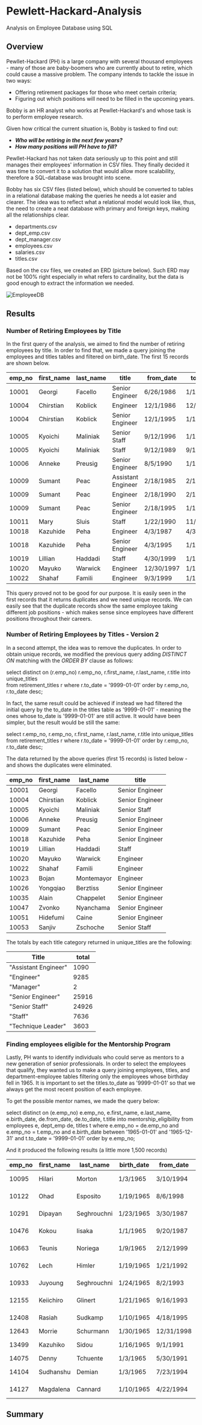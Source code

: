 # Pewlett-Hackard-Analysis
Analysis on Employee Database using SQL

## Overview

Pewllet-Hackard (PH) is a large company with several thousand employees - many of those are baby-boomers who are currently about to retire, which could cause a massive problem. The company intends to tackle the issue in two ways:
- Offering retirement packages for those who meet certain criteria;
- Figuring out which positions will need to be filled in the upcoming years.

Bobby is an HR analyst who works at Pewllet-Hackard's and whose task is to perform employee research. 

Given how critical the current situation is, Bobby is tasked to find out:
- ***Who will be retiring in the next few years?***
- ***How many positions will PH have to fill?***

Pewllet-Hackard has not taken data seriously up to this point and still manages their employees' information in CSV files. They finally decided it was time to convert it to a solution that would allow more scalability, therefore a SQL-database was brought into scene.

Bobby has six CSV files (listed below), which should be converted to tables in a relational database making the queries he needs a lot easier and clearer. The idea was to reflect what a relational model would look like, thus, the need to create a neat database with primary and foreign keys, making all the relationships clear.
- departments.csv
- dept_emp.csv
- dept_manager.csv
- employees.csv
- salaries.csv
- titles.csv

Based on the csv files, we created an ERD (picture below). Such ERD may not be 100% right especially in what refers to cardinality, but the data is good enough to extract the information we needed.

![EmployeeDB](/resources/EmployeeDB.png)

## Results
### Number of Retiring Employees by Title
In the first query of the analysis, we aimed to find the number of retiring employees by title. In order to find that, we made a query joining the employees and titles tables and filtered on birth_date. The first 15 records are shown below.

| emp_no | first_name | last_name | title              | from_date  | to_date   |
|--------|------------|-----------|--------------------|------------|-----------|
| 10001  | Georgi     | Facello   | Senior Engineer    | 6/26/1986  | 1/1/9999  |
| 10004  | Chirstian  | Koblick   | Engineer           | 12/1/1986  | 12/1/1995 |
| 10004  | Chirstian  | Koblick   | Senior Engineer    | 12/1/1995  | 1/1/9999  |
| 10005  | Kyoichi    | Maliniak  | Senior Staff       | 9/12/1996  | 1/1/9999  |
| 10005  | Kyoichi    | Maliniak  | Staff              | 9/12/1989  | 9/12/1996 |
| 10006  | Anneke     | Preusig   | Senior Engineer    | 8/5/1990   | 1/1/9999  |
| 10009  | Sumant     | Peac      | Assistant Engineer | 2/18/1985  | 2/18/1990 |
| 10009  | Sumant     | Peac      | Engineer           | 2/18/1990  | 2/18/1995 |
| 10009  | Sumant     | Peac      | Senior Engineer    | 2/18/1995  | 1/1/9999  |
| 10011  | Mary       | Sluis     | Staff              | 1/22/1990  | 11/9/1996 |
| 10018  | Kazuhide   | Peha      | Engineer           | 4/3/1987   | 4/3/1995  |
| 10018  | Kazuhide   | Peha      | Senior Engineer    | 4/3/1995   | 1/1/9999  |
| 10019  | Lillian    | Haddadi   | Staff              | 4/30/1999  | 1/1/9999  |
| 10020  | Mayuko     | Warwick   | Engineer           | 12/30/1997 | 1/1/9999  |
| 10022  | Shahaf     | Famili    | Engineer           | 9/3/1999   | 1/1/9999  |

This query proved not to be good for our purpose. It is easily seen in the first records that it returns duplicates and we need unique records. We can easily see that the duplicate records show the same employee taking different job positions - which makes sense since employees have different positions throughout their careers.

### Number of Retiring Employees by Titles - Version 2
In a second attempt, the idea was to remove the duplicates. In order to obtain unique records, we modified the previous query adding *DISTINCT ON* matching with the *ORDER BY* clause as follows:

select distinct on (r.emp_no)
		r.emp_no, r.first_name, r.last_name, r.title
into unique_titles	
from retirement_titles r
where r.to_date = '9999-01-01'
order by r.emp_no, r.to_date desc;

In fact, the same result could be achieved if instead we had filtered the initial query by the to_date in the titles table as '9999-01-01' - meaning the ones whose to_date is '9999-01-01' are still active. It would have been simpler, but the result would be still the same: 

select r.emp_no, r.emp_no, r.first_name, r.last_name, r.title
into unique_titles	
from retirement_titles r
where r.to_date = '9999-01-01'
order by r.emp_no, r.to_date desc;

The data returned by the above queries (first 15 records) is listed below - and shows the duplicates were eliminated.

| emp_no | first_name | last_name  | title           |
|--------|------------|------------|-----------------|
| 10001  | Georgi     | Facello    | Senior Engineer |
| 10004  | Chirstian  | Koblick    | Senior Engineer |
| 10005  | Kyoichi    | Maliniak   | Senior Staff    |
| 10006  | Anneke     | Preusig    | Senior Engineer |
| 10009  | Sumant     | Peac       | Senior Engineer |
| 10018  | Kazuhide   | Peha       | Senior Engineer |
| 10019  | Lillian    | Haddadi    | Staff           |
| 10020  | Mayuko     | Warwick    | Engineer        |
| 10022  | Shahaf     | Famili     | Engineer        |
| 10023  | Bojan      | Montemayor | Engineer        |
| 10026  | Yongqiao   | Berztiss   | Senior Engineer |
| 10035  | Alain      | Chappelet  | Senior Engineer |
| 10047  | Zvonko     | Nyanchama  | Senior Engineer |
| 10051  | Hidefumi   | Caine      | Senior Engineer |
| 10053  | Sanjiv     | Zschoche   | Senior Staff    |

The totals by each title category returned in unique_titles are the following:

| Title                | total |
|----------------------|-------|
| "Assistant Engineer" | 1090  |
| "Engineer"           | 9285  |
| "Manager"            | 2     |
| "Senior Engineer"    | 25916 |
| "Senior Staff"       | 24926 |
| "Staff"              | 7636  |
| "Technique Leader"   | 3603  |

### Finding employees eligible for the Mentorship Program
Lastly, PH wants to identify individuals who could serve as mentors to a new generation of senior professionals. In order to select the employees that qualify, they wanted us to make a query joining employees, titles, and department-employee tables filtering only the employees whose birthday fell in 1965. It is important to set the titles.to_date as '9999-01-01' so that we always get the most recent position of each employee.

To get the possible mentor names, we made the query below:

select 	distinct on (e.emp_no)
		e.emp_no, e.first_name, e.last_name, e.birth_date,
		de.from_date, de.to_date,
		t.title
into mentorship_eligibility
from employees e, dept_emp de, titles t
where e.emp_no = de.emp_no
and e.emp_no = t.emp_no
and e.birth_date between '1965-01-01' and '1965-12-31'
and t.to_date = '9999-01-01'
order by e.emp_no;

And it produced the following results (a little more 1,500 records)

| emp_no | first_name | last_name   | birth_date | from_date  | to_date  | title            |
|--------|------------|-------------|------------|------------|----------|------------------|
| 10095  | Hilari     | Morton      | 1/3/1965   | 3/10/1994  | 1/1/9999 | Senior Staff     |
| 10122  | Ohad       | Esposito    | 1/19/1965  | 8/6/1998   | 1/1/9999 | Technique Leader |
| 10291  | Dipayan    | Seghrouchni | 1/23/1965  | 3/30/1987  | 1/1/9999 | Senior Staff     |
| 10476  | Kokou      | Iisaka      | 1/1/1965   | 9/20/1987  | 1/1/9999 | Senior Staff     |
| 10663  | Teunis     | Noriega     | 1/9/1965   | 2/12/1999  | 1/1/9999 | Technique Leader |
| 10762  | Lech       | Himler      | 1/19/1965  | 1/21/1992  | 1/1/9999 | Senior Staff     |
| 10933  | Juyoung    | Seghrouchni | 1/24/1965  | 8/2/1993   | 1/1/9999 | Senior Engineer  |
| 12155  | Keiichiro  | Glinert     | 1/21/1965  | 9/16/1993  | 1/1/9999 | Senior Engineer  |
| 12408  | Rasiah     | Sudkamp     | 1/10/1965  | 4/18/1995  | 1/1/9999 | Senior Engineer  |
| 12643  | Morrie     | Schurmann   | 1/30/1965  | 12/31/1998 | 1/1/9999 | Staff            |
| 13499  | Kazuhiko   | Sidou       | 1/16/1965  | 9/1/1991   | 1/1/9999 | Technique Leader |
| 14075  | Denny      | Tchuente    | 1/3/1965   | 5/30/1991  | 1/1/9999 | Engineer         |
| 14104  | Sudhanshu  | Demian      | 1/3/1965   | 7/23/1994  | 1/1/9999 | Senior Staff     |
| 14127  | Magdalena  | Cannard     | 1/10/1965  | 4/22/1994  | 1/1/9999 | Senior Engineer  |

## Summary

